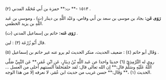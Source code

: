 ١٥١٣ -** ت:** حمزة بن أَبي مُحَمَّد المدني (٢) .

**رَوَى عَن:** بجاد بن موسى بن سعد بن أَبي وقاص، وعَبْد اللَّهِ بن دينار (ت) ، وموسى بن عَبد اللَّهِ بن يزيد الخطمي.

**رَوَى عَنه:** حاتم بن إسماعيل المدني (ت) .

قال أَبُو زُرْعَة (٣) : لين.

وَقَال أبو حاتم (٤) : ضعيف الحديث، منكر الحديث لم يرو عنه غير حاتم بن إسماعيل (٥) .

روى له التِّرْمِذِيّ (٦) حديثا واحدا عن عَبد اللَّهِ بْنُ دِينَارٍ، عَنِ ابْنِ عُمَر،** عَن النَّبِيِّ صَلَّى اللَّهُ عَلَيْهِ وسَلَّمَ قال:** إن الله تعالى قال: لقد خلقتخلقا ألسنتهم أحلى من العسل ... الحديث (١) ،** وَقَال:** حسن غريب من حديث ابن عُمَر، لا نعرفه إلا من هذا الوجه.